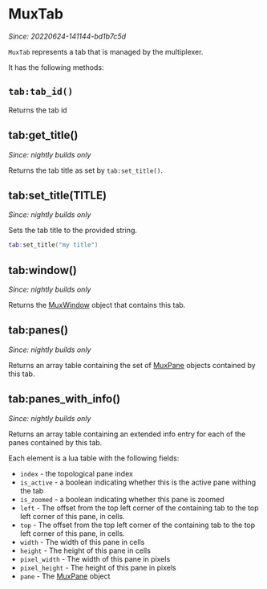 # MuxTab

*Since: 20220624-141144-bd1b7c5d*

`MuxTab` represents a tab that is managed by the multiplexer.

It has the following methods:

## `tab:tab_id()`

Returns the tab id


## tab:get_title()

*Since: nightly builds only*

Returns the tab title as set by `tab:set_title()`.

## tab:set_title(TITLE)

*Since: nightly builds only*

Sets the tab title to the provided string.

```lua
tab:set_title("my title")
```

## tab:window()

*Since: nightly builds only*

Returns the [MuxWindow](MuxWindow.md) object that contains this tab.

## tab:panes()

*Since: nightly builds only*

Returns an array table containing the set of [MuxPane](MuxPane.md) objects
contained by this tab.

## tab:panes_with_info()

*Since: nightly builds only*

Returns an array table containing an extended info entry for each of the panes
contained by this tab.

Each element is a lua table with the following fields:

* `index` - the topological pane index
* `is_active` - a boolean indicating whether this is the active pane withing the tab
* `is_zoomed` - a boolean indicating whether this pane is zoomed
* `left` - The offset from the top left corner of the containing tab to the top left corner of this pane, in cells.
* `top` - The offset from the top left corner of the containing tab to the top left corner of this pane, in cells.
* `width` - The width of this pane in cells
* `height` - The height of this pane in cells
* `pixel_width` - The width of this pane in pixels
* `pixel_height` - The height of this pane in pixels
* `pane` - The [MuxPane](MuxPane.md) object

